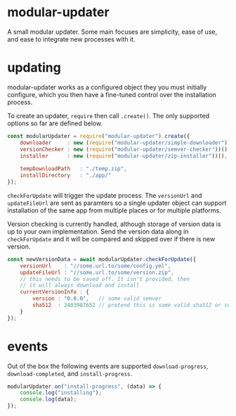# modular-updater

A small modular updater. Some main focuses are simplicity, ease of use, and ease to integrate new processes with it.

# updating

modular-updater works as a configured object they you must initially configure, which you then have a fine-tuned control over the installation process.

To create an updater, `require` then call `.create()`. The only supported options so far are defined below.

```js
const modularUpdater = require("modular-updater").create({
    downloader     : new (require("modular-updater/simple-downloader"))(),
    versionChecker : new (require("modular-updater/semver-checker"))(),
    installer      : new (require("modular-updater/zip-installer"))(),
    
    tempDownloadPath   : "./temp.zip",
    installDirectory   : "./app/"
});
```
`checkForUpdate` will trigger the update process. The `versionUrl` and `updateFileUrl` are sent as paramters so a single updater object can support installation of the same app from multiple places or for multiple platforms.

Version checking is currently handled, although storage of version data is up to your own implementation. Send the version data along in `checkForUpdate` and it will be compared and skipped over if there is new version.

```js
const newVersionData = await modularUpdater.checkForUpdate({
    versionUrl    : "//some.url.to/some/config.yml",
    updateFileUrl : "//some.url.to/some/version.zip",
    // this needs to be saved off. It isn't provided, then 
    // it will always download and install
    currentVersionInfo : {
        version : "0.0.0",   // some valid semver
        sha512  : 2403987652 // pretend this is some valid sha512 or some needed data for your versionChecker
    }
});
```

# events

Out of the box the following events are supported `download-progress`, `download-completed`, and `install-progress`.

```js
modularUpdater.on("install-progress", (data) => {
    console.log("installing");
    console.log(data);
});
```